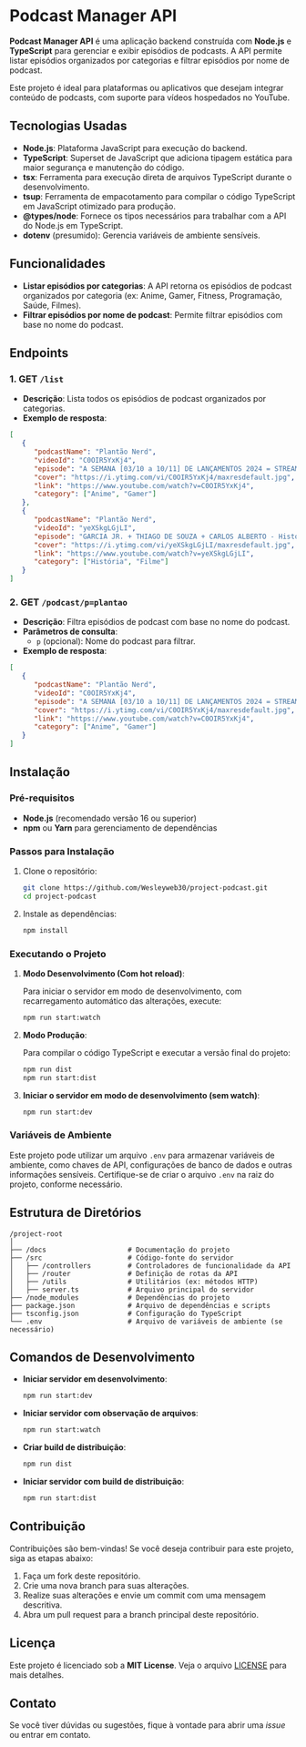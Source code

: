 # Podcast Manager API

**Podcast Manager API** é uma aplicação backend construída com **Node.js** e **TypeScript** para gerenciar e exibir episódios de podcasts. A API permite listar episódios organizados por categorias e filtrar episódios por nome de podcast. 

Este projeto é ideal para plataformas ou aplicativos que desejam integrar conteúdo de podcasts, com suporte para vídeos hospedados no YouTube.

## Tecnologias Usadas

- **Node.js**: Plataforma JavaScript para execução do backend.
- **TypeScript**: Superset de JavaScript que adiciona tipagem estática para maior segurança e manutenção do código.
- **tsx**: Ferramenta para execução direta de arquivos TypeScript durante o desenvolvimento.
- **tsup**: Ferramenta de empacotamento para compilar o código TypeScript em JavaScript otimizado para produção.
- **@types/node**: Fornece os tipos necessários para trabalhar com a API do Node.js em TypeScript.
- **dotenv** (presumido): Gerencia variáveis de ambiente sensíveis.

## Funcionalidades

- **Listar episódios por categorias**: A API retorna os episódios de podcast organizados por categoria (ex: Anime, Gamer, Fitness, Programação, Saúde, Filmes).
- **Filtrar episódios por nome de podcast**: Permite filtrar episódios com base no nome do podcast.

## Endpoints

### 1. **GET `/list`**
   - **Descrição**: Lista todos os episódios de podcast organizados por categorias.
   - **Exemplo de resposta**:
   ```json
   [
      {
         "podcastName": "Plantão Nerd",
         "videoId": "C0OIR5YxKj4",
         "episode": "A SEMANA [03/10 a 10/11] DE LANÇAMENTOS 2024 = STREAMINGS + CINEMA - Plantão Nerd #009",
         "cover": "https://i.ytimg.com/vi/C0OIR5YxKj4/maxresdefault.jpg",
         "link": "https://www.youtube.com/watch?v=C0OIR5YxKj4",
         "category": ["Anime", "Gamer"]
      },
      {
         "podcastName": "Plantão Nerd",
         "videoId": "yeXSkgLGjLI",
         "episode": "GARCIA JR. + THIAGO DE SOUZA + CARLOS ALBERTO - Histórias Tenebrosas #008",
         "cover": "https://i.ytimg.com/vi/yeXSkgLGjLI/maxresdefault.jpg",
         "link": "https://www.youtube.com/watch?v=yeXSkgLGjLI",
         "category": ["História", "Filme"]
      }
   ]
   ```

### 2. **GET `/podcast/p=plantao`**
   - **Descrição**: Filtra episódios de podcast com base no nome do podcast.
   - **Parâmetros de consulta**:
     - `p` (opcional): Nome do podcast para filtrar.
   - **Exemplo de resposta**:
   ```json
   [
      {
         "podcastName": "Plantão Nerd",
         "videoId": "C0OIR5YxKj4",
         "episode": "A SEMANA [03/10 a 10/11] DE LANÇAMENTOS 2024 = STREAMINGS + CINEMA - Plantão Nerd #009",
         "cover": "https://i.ytimg.com/vi/C0OIR5YxKj4/maxresdefault.jpg",
         "link": "https://www.youtube.com/watch?v=C0OIR5YxKj4",
         "category": ["Anime", "Gamer"]
      }
   ]
   ```

## Instalação

### Pré-requisitos

- **Node.js** (recomendado versão 16 ou superior)
- **npm** ou **Yarn** para gerenciamento de dependências

### Passos para Instalação

1. Clone o repositório:

   ```bash
   git clone https://github.com/Wesleyweb30/project-podcast.git
   cd project-podcast
   ```

2. Instale as dependências:

   ```bash
   npm install
   ```

### Executando o Projeto

1. **Modo Desenvolvimento (Com hot reload)**:

   Para iniciar o servidor em modo de desenvolvimento, com recarregamento automático das alterações, execute:

   ```bash
   npm run start:watch
   ```

2. **Modo Produção**:

   Para compilar o código TypeScript e executar a versão final do projeto:

   ```bash
   npm run dist
   npm run start:dist
   ```

3. **Iniciar o servidor em modo de desenvolvimento (sem watch)**:

   ```bash
   npm run start:dev
   ```

### Variáveis de Ambiente

Este projeto pode utilizar um arquivo `.env` para armazenar variáveis de ambiente, como chaves de API, configurações de banco de dados e outras informações sensíveis. Certifique-se de criar o arquivo `.env` na raiz do projeto, conforme necessário.

## Estrutura de Diretórios

```
/project-root
│
├── /docs                    # Documentação do projeto
├── /src                     # Código-fonte do servidor
│   ├── /controllers         # Controladores de funcionalidade da API
│   ├── /router              # Definição de rotas da API
│   ├── /utils               # Utilitários (ex: métodos HTTP)
│   ├── server.ts            # Arquivo principal do servidor
├── /node_modules            # Dependências do projeto
├── package.json             # Arquivo de dependências e scripts
├── tsconfig.json            # Configuração do TypeScript
└── .env                     # Arquivo de variáveis de ambiente (se necessário)
```

## Comandos de Desenvolvimento

- **Iniciar servidor em desenvolvimento**:

  ```bash
  npm run start:dev
  ```

- **Iniciar servidor com observação de arquivos**:

  ```bash
  npm run start:watch
  ```

- **Criar build de distribuição**:

  ```bash
  npm run dist
  ```

- **Iniciar servidor com build de distribuição**:

  ```bash
  npm run start:dist
  ```

## Contribuição

Contribuições são bem-vindas! Se você deseja contribuir para este projeto, siga as etapas abaixo:

1. Faça um fork deste repositório.
2. Crie uma nova branch para suas alterações.
3. Realize suas alterações e envie um commit com uma mensagem descritiva.
4. Abra um pull request para a branch principal deste repositório.

## Licença

Este projeto é licenciado sob a **MIT License**. Veja o arquivo [LICENSE](LICENSE) para mais detalhes.

## Contato

Se você tiver dúvidas ou sugestões, fique à vontade para abrir uma *issue* ou entrar em contato.
